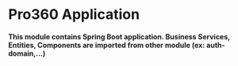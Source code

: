 # Pro360 Application

#### This module contains Spring Boot application. Business Services, Entities, Components are imported from other module (ex: auth-domain,...)